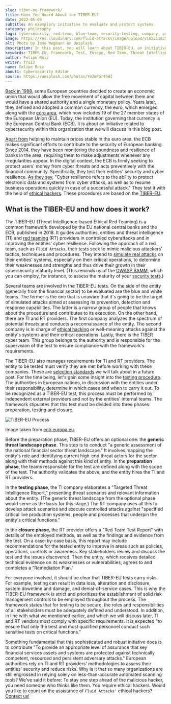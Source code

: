 ```yaml
---
slug: tiber-eu-framework/
title: Have You Heard About the TIBER-EU?
date: 2022-05-09
subtitle: An exemplary initiative to evaluate and protect systems
category: philosophy
tags: cybersecurity, red-team, blue-team, security-testing, company, protect
image: https://res.cloudinary.com/fluid-attacks/image/upload/v1652118259/blog/tiber-eu-framework/cover_tiber_eu_framework.webp
alt: Photo by Immo Wegmann on Unsplash
description: In this post, you will learn about TIBER-EU, an initiative of the European Central Bank that assesses European entities' cyber resilience.
keywords: TIBER EU, Framework, Test, Europe, Red Team, Threat Intelligence, Cyber Resilience, Ethical Hacking, Pentesting
author: Felipe Ruiz
writer: fruiz
name: Felipe Ruiz
about1: Cybersecurity Editor
source: https://unsplash.com/photos/Ym2mFGr4GWI
---
```


[Back in 1988](https://www.ecb.europa.eu/ecb/history/html/index.en.html),
some European countries decided to create an economic union
that would allow the free movement of capital between them
and would have a shared authority
and a single monetary policy.
Years later,
they defined and adopted a common currency,
the euro,
which emerged along with the [euro area](https://en.wikipedia.org/wiki/Eurozone),
which now includes 19 of the 27 member states of the European Union (EU).
Today,
the institution governing that currency is the European Central Bank (ECB).
It is about an initiative related to cybersecurity
within this organization
that we will discuss in this blog post.

[Apart from](https://www.ecb.europa.eu/ecb/html/index.en.html)
helping to maintain prices stable in the euro area,
the ECB makes significant efforts
to contribute to the security of European banking.
[Since 2014](https://www.ecb.europa.eu/ecb/educational/explainers/tell-me-more/html/anniversary.en.html),
they have been monitoring
the soundness and resilience of banks in the area,
requiring them to make adjustments
whenever any irregularities appear.
In the digital context,
the ECB is firmly seeking to protect users' money from cyber threats
and acts preventively with the financial community.
Specifically,
they test their entities' security and cyber resilience.
[As they say](https://www.ecb.europa.eu/paym/cyber-resilience/html/index.en.html),
"Cyber resilience refers to the ability
to protect electronic data and systems from cyber attacks,
as well as to resume business operations quickly
in case of a successful attack."
They test it with the help of [ethical hackers](../what-is-ethical-hacking/).
These procedures are based on the [TIBER-EU](https://www.ecb.europa.eu/paym/cyber-resilience/tiber-eu/html/index.en.html).

## What is the TIBER-EU and how does it work?

The TIBER-EU (Threat Intelligence-based Ethical Red Teaming)
is a common framework
developed by the EU national central banks and the ECB,
published in 2018.
It guides authorities,
entities
and threat intelligence (TI)
and [red teaming](../../solutions/red-teaming/) (RT) providers
in controlled cyberattacks
and in improving the entities' cyber resilience.
Following the approach of a red team,
such as `Fluid Attacks`,
their tests seek to mimic malicious attackers' tactics,
techniques and procedures.
They intend to [simulate real attacks](../../solutions/attack-simulation/)
on their entities' systems,
especially on their critical operations,
to determine their weaknesses and strengths
and thus drive their growth in their cybersecurity maturity level.
(This reminds us of the [OWASP SAMM](https://fluidattacks.docsend.com/view/4k524b3gviwqubri),
which you can employ,
for instance,
to assess the maturity
of your [security tests](../../solutions/security-testing/).)

Several teams are involved in the TIBER-EU tests.
On the side of the entity
(generally from the financial sector)
to be evaluated are the blue and white teams.
The former is the one that is unaware
that it's going to be the target of simulated attacks
aimed at assessing its prevention,
detection and response capabilities.
The latter is a narrow group of people
that knows about the procedure and contributes to its execution.
On the other hand,
there are TI and RT providers.
The first company analyzes the spectrum of potential threats
and conducts a reconnaissance of the entity.
The second company is in charge of [ethical hacking](../../solutions/ethical-hacking/)
or well-meaning attacks against the entity's systems
and their critical operations.
Lastly,
there is the TIBER cyber team.
This group belongs to the authority
and is responsible for the supervision of the test
to ensure compliance with the framework's requirements.

The TIBER-EU also manages requirements for TI and RT providers.
The entity to be tested must verify they are met
before working with these companies.
These are [selection standards](https://www.ecb.europa.eu/pub/pdf/other/ecb.1808tiber_eu_framework.en.pdf)
we will talk about in a future post.
For the time being,
let's gain some insight into the [testing procedure](https://www.ecb.europa.eu/pub/pdf/other/ecb.tiber_eu_framework.en.pdf).
The authorities in European nations,
in discussion with the entities under their responsibility,
determine in which cases and when to carry it out.
To be recognized as a TIBER-EU test,
this process must be performed by independent external providers
and not by the entities' internal teams.
The framework stipulates that
this test must be divided into three phases:
preparation, testing and closure.

<div class="imgblock">

![TIBER-EU Process](https://res.cloudinary.com/fluid-attacks/image/upload/v1652118200/blog/tiber-eu-framework/tiber_eu_process.webp)

<div class="title">

Image taken from [ecb.europa.eu](https://www.ecb.europa.eu/pub/pdf/other/ecb.tiber_eu_framework.en.pdf).

</div>

</div>

Before the preparation phase,
TIBER-EU offers an optional one:
the **generic threat landscape phase**.
This step is to conduct "a generic assessment
of the national financial sector threat landscape."
It involves mapping the entity's role
and identifying current high-end threat actors for the sector
along with their methods against this kind of entity.
In the **preparation phase**,
the teams responsible for the test are defined
along with the scope of the test.
The authority validates the above,
and the entity hires the TI and RT providers.

In the **testing phase**,
the TI company elaborates a "Targeted Threat Intelligence Report,"
presenting threat scenarios
and relevant information about the entity.
(The generic threat landscape from the optional phase would serve
as the basis for this stage.)
The RT company uses all this to develop attack scenarios
and execute controlled attacks
against "specified critical live production systems,
people and processes that underpin the entity's critical functions."

In the **closure phase**,
the RT provider offers a "Red Team Test Report"
with details of the employed methods,
as well as the findings and evidence from the test.
On a case-by-case basis,
this report may include recommendations for the tested entity
to improve in areas such as policies,
operations, controls or awareness.
Key stakeholders review and discuss the test
and the issues discovered.
Then the entity,
which receives detailed technical evidence
on its weaknesses or vulnerabilities,
agrees to and completes a "Remediation Plan."

For everyone involved,
it should be clear that TIBER-EU tests carry risks.
For example,
testing can result in data loss,
alteration and disclosure,
system downtime and damage,
and denial-of-service cases.
This is why the TIBER-EU framework is strict
and prioritizes the establishment of solid risk management controls
to be employed throughout the process.
The framework states that for testing to be secure,
the roles and responsibilities of all stakeholders
must be adequately defined and understood.
In addition,
in line with what we mentioned earlier,
and which we will discuss later,
TI and RT vendors must comply with specific requirements.
It is expected "to ensure that
only the best and most qualified personnel
conduct such sensitive tests on critical functions."

Something fundamental
that this sophisticated and robust initiative does
is to contribute "To provide an appropriate level of assurance
that key financial services assets and systems are protected
against technically competent,
resourced and persistent adversary attacks."
European authorities rely on TI and RT providers' methodologies
to assess their entities' security and reduce risks.
Why is it that so many organizations are still engrossed
in relying solely on less-than-accurate automated scanning tools?
We've said it before:
To stay one step ahead of the malicious hacker,
you need someone who thinks like them.
You require ethical hackers.
Would you like to count on the assistance of `Fluid Attacks'` ethical hackers?
[Contact us!](../../contact-us/)
